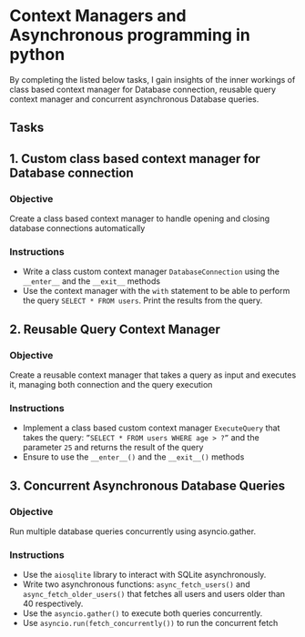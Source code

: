# Context Managers and Asynchronous programming in python
By completing the listed below tasks, I gain insights of the inner workings of class based context manager for Database connection, reusable query context manager and concurrent asynchronous Database queries.

## Tasks

## 1. Custom class based context manager for Database connection

### Objective
Create a class based context manager to handle opening and closing database connections automatically

### Instructions
* Write a class custom context manager ```DatabaseConnection``` using the ```__enter__``` and the ```__exit__``` methods
* Use the context manager with the ```with``` statement to be able to perform the query ```SELECT * FROM users```. Print the results from the query.

## 2. Reusable Query Context Manager

### Objective
Create a reusable context manager that takes a query as input and executes it, managing both connection and the query execution

### Instructions
* Implement a class based custom context manager ```ExecuteQuery``` that takes the query: ```”SELECT * FROM users WHERE age > ?”``` and the parameter ```25``` and returns the result of the query
* Ensure to use the ```__enter__()``` and the ```__exit__()``` methods

## 3. Concurrent Asynchronous Database Queries

### Objective
Run multiple database queries concurrently using asyncio.gather.

### Instructions
* Use the ```aiosqlite``` library to interact with SQLite asynchronously.
* Write two asynchronous functions: ```async_fetch_users()``` and ```async_fetch_older_users()``` that fetches all users and users older than 40 respectively.
* Use the ```asyncio.gather()``` to execute both queries concurrently.
* Use ```asyncio.run(fetch_concurrently())``` to run the concurrent fetch
